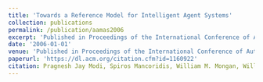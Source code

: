 ```yaml
---
title: 'Towards a Reference Model for Intelligent Agent Systems'
collection: publications
permalink: /publication/aamas2006
excerpt: 'Published in Proceedings of the International Conference of Autonomous Agents and Multiagent Systems (AAMAS) 2006.'
date: '2006-01-01'
venue: 'Published in Proceedings of the International Conference of Autonomous Agents and Multiagent Systems (AAMAS) 2006.'
paperurl: 'https://dl.acm.org/citation.cfm?id=1160922'
citation: Pragnesh Jay Modi, Spiros Mancoridis, William M. Mongan, William Regli, Israel Mayk Towards a Reference Model for Intelligent Agent Systems Published in Proceedings of the International Conference of Autonomous Agents and Multiagent Systems (AAMAS) 2006.
---
```


